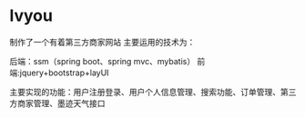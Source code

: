 # lvyou
制作了一个有着第三方商家网站 主要运用的技术为：

后端：ssm（spring boot、spring mvc、mybatis） 前端:jquery+bootstrap+layUI

主要实现的功能：用户注册登录、用户个人信息管理、搜索功能、订单管理、第三方商家管理、墨迹天气接口
